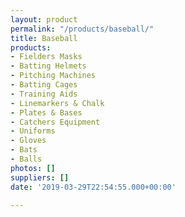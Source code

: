 ```yaml
---
layout: product
permalink: "/products/baseball/"
title: Baseball
products:
- Fielders Masks
- Batting Helmets
- Pitching Machines
- Batting Cages
- Training Aids
- Linemarkers & Chalk
- Plates & Bases
- Catchers Equipment
- Uniforms
- Gloves
- Bats
- Balls
photos: []
suppliers: []
date: '2019-03-29T22:54:55.000+00:00'

---
```


